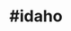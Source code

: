 ---
title: "#idaho"
hashtag: "idaho"
tags:
  - States I have visited
  - State
  - United States
---